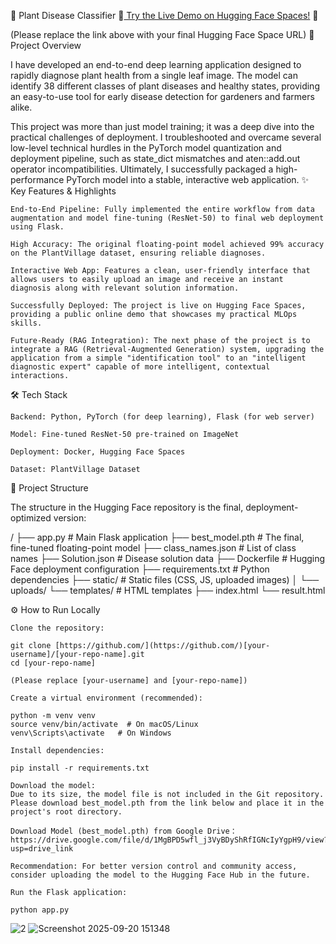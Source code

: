 🌱 Plant Disease Classifier
🚀[ Try the Live Demo on Hugging Face Spaces!](https://huggingface.co/spaces/xiaolinouo/plant-disease-classifier) 🚀

(Please replace the link above with your final Hugging Face Space URL)
📌 Project Overview

I have developed an end-to-end deep learning application designed to rapidly diagnose plant health from a single leaf image. The model can identify 38 different classes of plant diseases and healthy states, providing an easy-to-use tool for early disease detection for gardeners and farmers alike.

This project was more than just model training; it was a deep dive into the practical challenges of deployment. I troubleshooted and overcame several low-level technical hurdles in the PyTorch model quantization and deployment pipeline, such as state_dict mismatches and aten::add.out operator incompatibilities. Ultimately, I successfully packaged a high-performance PyTorch model into a stable, interactive web application.
✨ Key Features & Highlights

    End-to-End Pipeline: Fully implemented the entire workflow from data augmentation and model fine-tuning (ResNet-50) to final web deployment using Flask.

    High Accuracy: The original floating-point model achieved 99% accuracy on the PlantVillage dataset, ensuring reliable diagnoses.

    Interactive Web App: Features a clean, user-friendly interface that allows users to easily upload an image and receive an instant diagnosis along with relevant solution information.

    Successfully Deployed: The project is live on Hugging Face Spaces, providing a public online demo that showcases my practical MLOps skills.

    Future-Ready (RAG Integration): The next phase of the project is to integrate a RAG (Retrieval-Augmented Generation) system, upgrading the application from a simple "identification tool" to an "intelligent diagnostic expert" capable of more intelligent, contextual interactions.

🛠️ Tech Stack

    Backend: Python, PyTorch (for deep learning), Flask (for web server)

    Model: Fine-tuned ResNet-50 pre-trained on ImageNet

    Deployment: Docker, Hugging Face Spaces

    Dataset: PlantVillage Dataset

📂 Project Structure

The structure in the Hugging Face repository is the final, deployment-optimized version:

/
├── app.py                     # Main Flask application
├── best_model.pth             # The final, fine-tuned floating-point model
├── class_names.json           # List of class names
├── Solution.json              # Disease solution data
├── Dockerfile                 # Hugging Face deployment configuration
├── requirements.txt           # Python dependencies
├── static/                    # Static files (CSS, JS, uploaded images)
│   └── uploads/
└── templates/                 # HTML templates
    ├── index.html
    └── result.html

⚙️ How to Run Locally

    Clone the repository:

    git clone [https://github.com/](https://github.com/)[your-username]/[your-repo-name].git
    cd [your-repo-name]

    (Please replace [your-username] and [your-repo-name])

    Create a virtual environment (recommended):

    python -m venv venv
    source venv/bin/activate  # On macOS/Linux
    venv\Scripts\activate   # On Windows

    Install dependencies:

    pip install -r requirements.txt

    Download the model:
    Due to its size, the model file is not included in the Git repository. Please download best_model.pth from the link below and place it in the project's root directory.

    Download Model (best_model.pth) from Google Drive：https://drive.google.com/file/d/1MgBPD5wfl_j3VyBDyShRfIGNcIyYgpH9/view?usp=drive_link

    Recommendation: For better version control and community access, consider uploading the model to the Hugging Face Hub in the future.

    Run the Flask application:

    python app.py

![2](https://github.com/user-attachments/assets/ffe32a1a-15f5-4546-a5bf-7f9ec838dcc5)
![Screenshot 2025-09-20 151348](https://github.com/user-attachments/assets/77a07641-b419-4a7b-8e3e-77b3ced9d13b)


